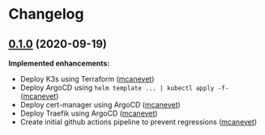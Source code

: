 # Changelog

## [0.1.0](https://github.com/camptocamp/k8s-demo/tree/0.1.0) (2020-09-19)

**Implemented enhancements:**

- Deploy K3s using Terraform ([mcanevet](https://github.com/mcanevet))
- Deploy ArgoCD using `helm template ... | kubectl apply -f-` ([mcanevet](https://github.com/mcanevet))
- Deploy cert-manager using ArgoCD ([mcanevet](https://github.com/mcanevet))
- Deploy Traefik using ArgoCD ([mcanevet](https://github.com/mcanevet))
- Create initial github actions pipeline to prevent regressions ([mcanevet](https://github.com/mcanevet))
